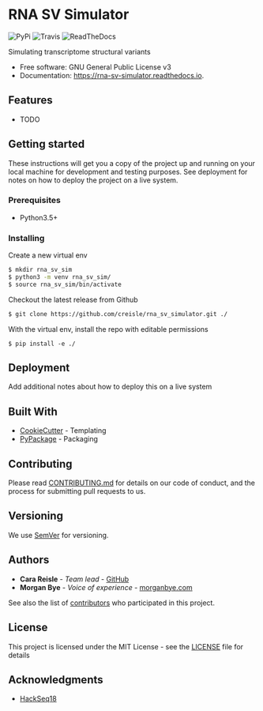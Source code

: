 # RNA SV Simulator

![PyPi](https://img.shields.io/pypi/v/rna_sv_simulator.svg) ![Travis](https://img.shields.io/travis/morganbye/rna_sv_simulator.svg) ![ReadTheDocs](https://readthedocs.org/projects/rna-sv-simulator/badge/?version=latest)


Simulating transcriptome structural variants


* Free software: GNU General Public License v3
* Documentation: https://rna-sv-simulator.readthedocs.io.


## Features

* TODO

## Getting started

These instructions will get you a copy of the project up and running on your local machine for development and testing
purposes. See deployment for notes on how to deploy the project on a live system.

### Prerequisites

- Python3.5+

### Installing

Create a new virtual env

```bash
$ mkdir rna_sv_sim
$ python3 -m venv rna_sv_sim/
$ source rna_sv_sim/bin/activate
```

Checkout the latest release from Github

```bash
$ git clone https://github.com/creisle/rna_sv_simulator.git ./
```

With the virtual env, install the repo with editable permissions

```
$ pip install -e ./
```

## Deployment

Add additional notes about how to deploy this on a live system

## Built With

* [CookieCutter](https://cookiecutter.readthedocs.io/en/latest/) - Templating
* [PyPackage](https://cookiecutter-pypackage.readthedocs.io) - Packaging

## Contributing

Please read [CONTRIBUTING.md](https://github.com/creisle/) for details on our code of conduct, and the process for submitting pull requests to us.

## Versioning

We use [SemVer](http://semver.org/) for versioning. 

## Authors

* **Cara Reisle** - *Team lead* - [GitHub](https://github.com/creisle)
* **Morgan Bye** - *Voice of experience* - [morganbye.com](http://morganbye.com) 

See also the list of [contributors](https://github.com/creisle/rna_sv_simulator/contributors) who participated in this project.

## License

This project is licensed under the MIT License - see the [LICENSE](LICENSE) file for details

## Acknowledgments

* [HackSeq18](https://www.hackseq.com/)
